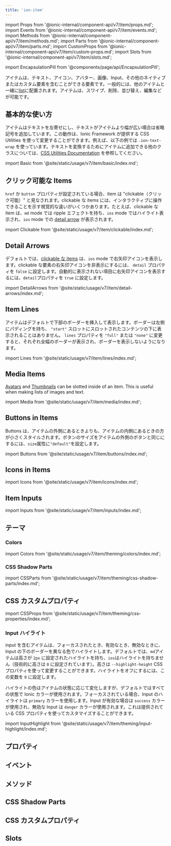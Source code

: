 ```yaml
---
title: 'ion-item'
---
```


import Props from '@ionic-internal/component-api/v7/item/props.md';
import Events from '@ionic-internal/component-api/v7/item/events.md';
import Methods from '@ionic-internal/component-api/v7/item/methods.md';
import Parts from '@ionic-internal/component-api/v7/item/parts.md';
import CustomProps from '@ionic-internal/component-api/v7/item/custom-props.md';
import Slots from '@ionic-internal/component-api/v7/item/slots.md';

<head>
  <title>ion-item: Input, Edit, or Delete iOS and Android Item Elements</title>
  <meta
    name="description"
    content="iOS/Android用ion-item要素は、テキスト、アイコン、画像、その他のカスタム要素を含みます。これらはリストに配置され、入力、削除、編集などが可能です。"
  />
</head>

import EncapsulationPill from '@components/page/api/EncapsulationPill';

<EncapsulationPill type="shadow" />

アイテムは、テキスト、アイコン、アバター、画像、Input、その他のネイティブまたはカスタム要素を含むことができる要素です。一般的には、他のアイテムと一緒に[list](./list)に配置されます。アイテムは、スワイプ、削除、並び替え、編集などが可能です。

## 基本的な使い方

アイテムはテキストを左寄せにし、テキストがアイテムより幅が広い場合は省略記号を追加しています。この動作は、Ionic Framework が提供する CSS Utilities を使って変更することができます。例えば、以下の例では `.ion-text-wrap` を使っています。テキストを変換するためにアイテムに追加できる他のクラスについては、[CSS Utilities Documentation](/docs/layout/css-utilities) を参照してください。

import Basic from '@site/static/usage/v7/item/basic/index.md';

<Basic />

## クリック可能な Items

`href` か `button` プロパティが設定されている場合、item は "clickable（クリック可能）" と見なされます。clickable な items には、インタラクティブに操作できることを示す視覚的な違いがいくつかあります。たとえば、clickable な item は、`md` mode では ripple エフェクトを持ち、`ios` mode ではハイライト表示され、`ios` mode での [detail arrow](/#detail-arrows) が表示されます。

import Clickable from '@site/static/usage/v7/item/clickable/index.md';

<Clickable />

## Detail Arrows

デフォルトでは、[clickable な items](/#clickable-items) は、`ios` mode で右矢印アイコンを表示します。clickable な要素の右矢印アイコンを非表示にするには、 `detail` プロパティを `false` に設定します。自動的に表示されない項目に右矢印アイコンを表示するには、`detail`プロパティを `true` に設定します。

import DetailArrows from '@site/static/usage/v7/item/detail-arrows/index.md';

<DetailArrows />

<!--

TODO add this functionality back as a css variable

This feature is not enabled by default on clickable items for the `md` mode, but it can be enabled by setting the following CSS variable:

```css
--item-detail-push-show: true;
```

See the [theming documentation](/docs/theming/css-variables) for more information.

-->

## Item Lines

アイテムはデフォルトで下部のボーダーを挿入して表示します。ボーダーは左側にパディングを持ち、 `"start"` スロットにスロットされたコンテンツの下に表示されることはありません。 `lines` プロパティを `"full"` または `"none"` に変更すると、それぞれ全幅のボーダーが表示され、ボーダーを表示しないようになります。

import Lines from '@site/static/usage/v7/item/lines/index.md';

<Lines />

## Media Items

[Avatars](./avatar) and [Thumbnails](./thumbnail) can be slotted inside of an item. This is useful when making lists of images and text.

import Media from '@site/static/usage/v7/item/media/index.md';

<Media />

## Buttons in Items

Buttons は、アイテムの外側にあるときよりも、アイテムの内側にあるときの方が小さくスタイルされます。ボタンのサイズをアイテムの外側のボタンと同じにするには、`size`属性に`"default"`を設定します。

import Buttons from '@site/static/usage/v7/item/buttons/index.md';

<Buttons />

## Icons in Items

import Icons from '@site/static/usage/v7/item/icons/index.md';

<Icons />

## Item Inputs

import Inputs from '@site/static/usage/v7/item/inputs/index.md';

<Inputs />

## テーマ

### Colors

import Colors from '@site/static/usage/v7/item/theming/colors/index.md';

<Colors />

### CSS Shadow Parts

import CSSParts from '@site/static/usage/v7/item/theming/css-shadow-parts/index.md';

<CSSParts />

## CSS カスタムプロパティ

import CSSProps from '@site/static/usage/v7/item/theming/css-properties/index.md';

<CSSProps />

### Input ハイライト

input を含むアイテムは、フォーカスされたとき、有効なとき、無効なときに、Input の下のボーダーを異なる色でハイライトします。デフォルトでは、`md`アイテムは高さが `2px` に設定されたハイライトを持ち、`ios`はハイライトを持ちません（技術的に高さは `0` に設定されています）。高さは `--highlight-height` CSS プロパティを使って変更することができます。ハイライトをオフにするには、この変数を `0` に設定します。

ハイライトの色はアイテムの状態に応じて変化しますが、デフォルトではすべての状態で Ionic カラーが使用されます。フォーカスされている場合、Input のハイライトは `primary` カラーを使用します。Input が有効な場合は `success` カラーが使用され、無効な Input は `danger` カラーが使用されます。これは提供されている CSS プロパティを使ってカスタマイズすることができます。

import InputHighlight from '@site/static/usage/v7/item/theming/input-highlight/index.md';

<InputHighlight />

## プロパティ

<Props />

## イベント

<Events />

## メソッド

<Methods />

## CSS Shadow Parts

<Parts />

## CSS カスタムプロパティ

<CustomProps />

## Slots

<Slots />
